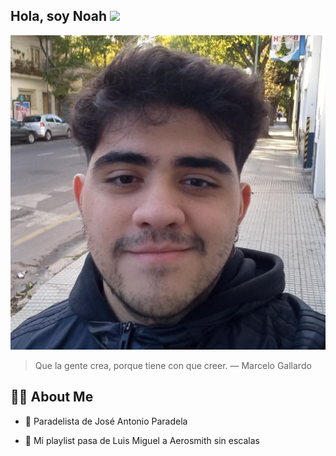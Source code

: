 ## Hola, soy __Noah__ <img src="https://raw.githubusercontent.com/MartinHeinz/MartinHeinz/master/wave.gif" width="30px">
<div align="center"><a href="#"><img alt="Aca deberia ir mi foto ¯\_(ツ)_/¯" src="foto.png"></a></div>

> Que la gente crea, porque tiene con que creer.  — Marcelo Gallardo
## 🙋‍♂️ About Me

- 🐔 Paradelista de José Antonio Paradela

- 🎵 Mi playlist pasa de Luis Miguel a Aerosmith sin escalas
